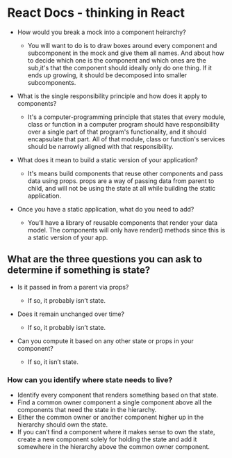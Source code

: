 
# React Docs - thinking in React

 - How would you break a mock into a component heirarchy?
   - You will want to do is to draw boxes around every component and subcomponent in the mock and give them all names. And about how to decide which one is the component and which ones are the sub,it's that the component should ideally only do one thing. If it ends up growing, it should be decomposed into smaller subcomponents.

- What is the single responsibility principle and how does it apply to components?
   - It's a computer-programming principle that states that every module, class or function in a computer program should have responsibility over a single part of that program's functionality, and it should encapsulate that part. All of that module, class or function's services should be narrowly aligned with that responsibility.

- What does it mean to build a static version of your application?
   - It's means build components that reuse other components and pass data using props. props are a way of passing data from parent to child, and will not be using the state at all while building the static application.

- Once you have a static application, what do you need to add?
   -  You’ll have a library of reusable components that render your data model. The components will only have render() methods since this is a static version of your app.

## What are the three questions you can ask to determine if something is state?

- Is it passed in from a parent via props?
   - If so, it probably isn’t state.

- Does it remain unchanged over time?
   - If so, it probably isn’t state.

- Can you compute it based on any other state or props in your component?
   - If so, it isn’t state.

### How can you identify where state needs to live?

- Identify every component that renders something based on that state.
- Find a common owner component a single component above all the components that need the state in the hierarchy.
- Either the common owner or another component higher up in the hierarchy should own the state.
- If you can’t find a component where it makes sense to own the state, create a new component solely for holding the state and add it somewhere in the hierarchy above the common owner component.
